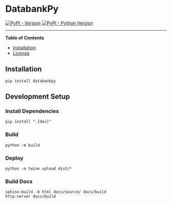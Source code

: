# DatabankPy

[![PyPI - Version](https://img.shields.io/pypi/v/databankpy.svg)](https://pypi.org/project/databankpy)
[![PyPI - Python Version](https://img.shields.io/pypi/pyversions/databankpy.svg)](https://pypi.org/project/databankpy)

-----

**Table of Contents**

- [Installation](#installation)
- [License](#license)

## Installation

```shell
pip install databankpy
```

## Development Setup

### Install Dependencies

```shell
pip install ".[dev]"
```

### Build

```shell
python -m build
```

### Deploy

```shell
python -m twine upload dist/*
```

### Build Docs

```shell
sphinx-build -b html docs/source/ docs/build
http-server docs/build
```